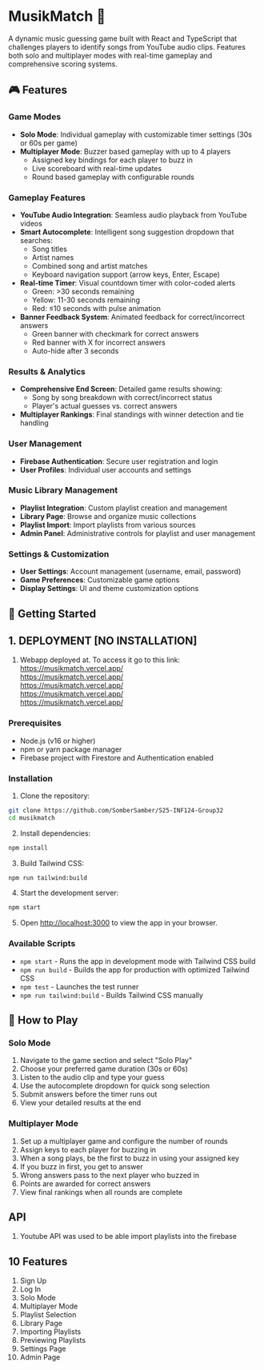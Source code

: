 # MusikMatch 🎵

A dynamic music guessing game built with React and TypeScript that challenges players to identify songs from YouTube audio clips. Features both solo and multiplayer modes with real-time gameplay and comprehensive scoring systems.

## 🎮 Features

### Game Modes
- **Solo Mode**: Individual gameplay with customizable timer settings (30s or 60s per game)
- **Multiplayer Mode**: Buzzer based  gameplay with up to 4 players
  - Assigned key bindings for each player to buzz in
  - Live scoreboard with real-time updates
  - Round based gameplay with configurable rounds

### Gameplay Features
- **YouTube Audio Integration**: Seamless audio playback from YouTube videos
- **Smart Autocomplete**: Intelligent song suggestion dropdown that searches:
  - Song titles
  - Artist names
  - Combined song and artist matches
  - Keyboard navigation support (arrow keys, Enter, Escape)
- **Real-time Timer**: Visual countdown timer with color-coded alerts
  - Green: >30 seconds remaining
  - Yellow: 11-30 seconds remaining  
  - Red: ≤10 seconds with pulse animation
- **Banner Feedback System**: Animated feedback for correct/incorrect answers
  - Green banner with checkmark for correct answers
  - Red banner with X for incorrect answers
  - Auto-hide after 3 seconds

### Results & Analytics
- **Comprehensive End Screen**: Detailed game results showing:
  - Song by song breakdown with correct/incorrect status
  - Player's actual guesses vs. correct answers
- **Multiplayer Rankings**: Final standings with winner detection and tie handling

### User Management
- **Firebase Authentication**: Secure user registration and login
- **User Profiles**: Individual user accounts and settings

### Music Library Management
- **Playlist Integration**: Custom playlist creation and management
- **Library Page**: Browse and organize music collections
- **Playlist Import**: Import playlists from various sources
- **Admin Panel**: Administrative controls for playlist and user management

### Settings & Customization
- **User Settings**: Account management (username, email, password)
- **Game Preferences**: Customizable game options
- **Display Settings**: UI and theme customization options


## 🚀 Getting Started



## 1. DEPLOYMENT [NO INSTALLATION]
1. Webapp deployed at. To access it go to this link: \
   https://musikmatch.vercel.app/ \
   https://musikmatch.vercel.app/ \
   https://musikmatch.vercel.app/ \
   https://musikmatch.vercel.app/ \
   https://musikmatch.vercel.app/ 
   

### Prerequisites
- Node.js (v16 or higher)
- npm or yarn package manager
- Firebase project with Firestore and Authentication enabled

### Installation

1. Clone the repository:
```bash
git clone https://github.com/SomberSamber/S25-INF124-Group32
cd musikmatch
```

2. Install dependencies:
```bash
npm install
```

3. Build Tailwind CSS:
```bash
npm run tailwind:build
```

4. Start the development server:
```bash
npm start
```

5. Open [http://localhost:3000](http://localhost:3000) to view the app in your browser.

### Available Scripts

- `npm start` - Runs the app in development mode with Tailwind CSS build
- `npm run build` - Builds the app for production with optimized Tailwind CSS
- `npm test` - Launches the test runner
- `npm run tailwind:build` - Builds Tailwind CSS manually

## 🎯 How to Play

### Solo Mode
1. Navigate to the game section and select "Solo Play"
2. Choose your preferred game duration (30s or 60s)
3. Listen to the audio clip and type your guess
4. Use the autocomplete dropdown for quick song selection
5. Submit answers before the timer runs out
6. View your detailed results at the end

### Multiplayer Mode
1. Set up a multiplayer game and configure the number of rounds
2. Assign keys to each player for buzzing in
3. When a song plays, be the first to buzz in using your assigned key
4. If you buzz in first, you get to answer
5. Wrong answers pass to the next player who buzzed in
6. Points are awarded for correct answers
7. View final rankings when all rounds are complete

## API 
 1. Youtube API was used to be able import playlists into the firebase

## 10 Features
 1. Sign Up
 2. Log In
 3. Solo Mode
 4. Multiplayer Mode
 5. Playlist Selection
 6. Library Page
 7. Importing Playlists
 8. Previewing Playlists
 9. Settings Page
10. Admin Page

